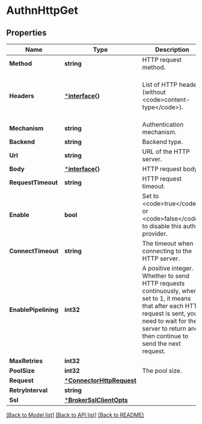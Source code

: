 # AuthnHttpGet

## Properties
Name | Type | Description | Notes
------------ | ------------- | ------------- | -------------
**Method** | **string** | HTTP request method. | [default to null]
**Headers** | [***interface{}**](interface{}.md) | List of HTTP headers (without &lt;code&gt;content-type&lt;/code&gt;). | [optional] [default to {"accept":"application/json","cache-control":"no-cache","connection":"keep-alive","keep-alive":"timeout=30, max=1000"}]
**Mechanism** | **string** | Authentication mechanism. | [default to null]
**Backend** | **string** | Backend type. | [default to null]
**Url** | **string** | URL of the HTTP server. | [default to null]
**Body** | [***interface{}**](interface{}.md) | HTTP request body. | [optional] [default to null]
**RequestTimeout** | **string** | HTTP request timeout. | [optional] [default to 5s]
**Enable** | **bool** | Set to &lt;code&gt;true&lt;/code&gt; or &lt;code&gt;false&lt;/code&gt; to disable this auth provider. | [optional] [default to true]
**ConnectTimeout** | **string** | The timeout when connecting to the HTTP server. | [optional] [default to 15s]
**EnablePipelining** | **int32** | A positive integer. Whether to send HTTP requests continuously, when set to 1, it means that after each HTTP request is sent, you need to wait for the server to return and then continue to send the next request. | [optional] [default to 100]
**MaxRetries** | **int32** |  | [optional] [default to null]
**PoolSize** | **int32** | The pool size. | [optional] [default to 8]
**Request** | [***ConnectorHttpRequest**](connector-http.request.md) |  | [optional] [default to null]
**RetryInterval** | **string** |  | [optional] [default to null]
**Ssl** | [***BrokerSslClientOpts**](broker.ssl_client_opts.md) |  | [optional] [default to null]

[[Back to Model list]](../README.md#documentation-for-models) [[Back to API list]](../README.md#documentation-for-api-endpoints) [[Back to README]](../README.md)

